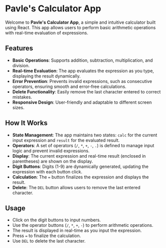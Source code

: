 # Pavle's Calculator App

Welcome to **Pavle's Calculator App**, a simple and intuitive calculator built using React. This app allows users to perform basic arithmetic operations with real-time evaluation of expressions.

## Features

- **Basic Operations**: Supports addition, subtraction, multiplication, and division.
- **Real-time Evaluation**: The app evaluates the expression as you type, displaying the result dynamically.
- **Error Prevention**: Prevents invalid expressions, such as consecutive operators, ensuring smooth and error-free calculations.
- **Delete Functionality**: Easily remove the last character entered to correct mistakes.
- **Responsive Design**: User-friendly and adaptable to different screen sizes.

## How It Works

- **State Management**: The app maintains two states: `calc` for the current input expression and `result` for the evaluated result.
- **Operators**: A set of operators (`/`, `*`, `+`, `-`, `.`) is defined to manage input logic and prevent invalid expressions.
- **Display**: The current expression and real-time result (enclosed in parentheses) are shown on the display.
- **Digit Buttons**: Digits (1-9) are dynamically generated, updating the expression with each button click.
- **Calculation**: The `=` button finalizes the expression and displays the result.
- **Delete**: The `DEL` button allows users to remove the last entered character.

## Usage

- Click on the digit buttons to input numbers.
- Use the operator buttons (`/`, `*`, `+`, `-`) to perform arithmetic operations.
- The result is displayed in real-time as you input the expression.
- Press `=` to finalize the calculation.
- Use `DEL` to delete the last character.
